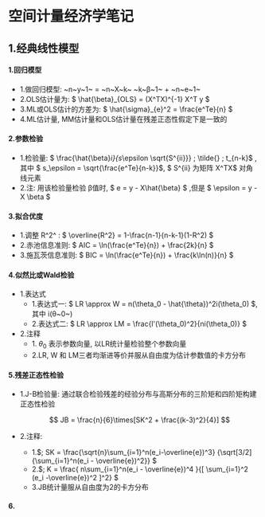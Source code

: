 # 空间计量经济学笔记

## 1.经典线性模型

#### 1.回归模型

- 1.做回归模型:   ~n~y~1~ = ~n~X~k~ ~k~β~1~  +  ~n~e~1~ 
- 2.OLS估计量为:  $ \hat{\beta}_{OLS} = (X^TX)^{-1} X^T y $ 
- 3.ML或OLS估计的方差为:  $ \hat{\sigma}_{e}^2 = \frac{e^Te}{n} $ 
- 4.ML估计量, MM估计量和OLS估计量在残差正态性假定下是一致的

#### 2.参数检验

- 1.检验量: $  \frac{\hat{\beta}_i}{s_\epsilon \sqrt{S^{ii}}} \; \tilde{} \; t_{n-k}$ , 其中 $ s_\epsilon = \sqrt{\frac{e^Te}{n-k}}$, $ S^{ii} 为矩阵 X^TX$ 对角线元素
- 2.注:  用该检验量检验 β值时,  $ e = y - X\hat{\beta} $  ,但是  $ \epsilon = y - X \beta $ 

#### 3.拟合优度

- 1.调整 R^2^ : $ \overline{R^2} = 1-\frac{n-1}{n-k-1}(1-R^2) $ 
- 2.赤池信息准则: $ AIC = \ln(\frac{e^Te}{n}) + \frac{2k}{n} $ 
- 3.施瓦茨信息准则: $ BIC =  \ln(\frac{e^Te}{n}) + \frac{k\ln(n)}{n}  $ 

#### 4.似然比或Wald检验

- 1.表达式
  - 1.表达式一:  $ LR \approx W = n(\theta_0 - \hat{\theta})^2i(\theta_0) $, 其中 i(θ~0~)
  - 2.表达式二:  $ LR \approx LM = \frac{l'(\theta_0)^2}{ni(\theta_0)} $ 
- 2.注释
  - 1.$\;\theta_0$ 表示参数向量, 以LR统计量检验整个参数向量
  - 2.LR, W 和 LM三者均渐进等价并服从自由度为估计参数值的卡方分布

#### 5.残差正态性检验

- 1.J-B检验量:  通过联合检验残差的经验分布与高斯分布的三阶矩和四阶矩构建正态性检验

  $$ JB = \frac{n}{6}\times[SK^2 + \frac{(k-3)^2}{4}]  $$

- 2.注释: 

  - 1.$\; SK = \frac{\sqrt{n}\sum_{i=1}^n(e_i-\overline{e})^3}    {\sqrt[3/2]{\sum_{i=1}^n(e_i - \overline{e})^2}}  $ 
  - 2.$\; K = \frac{ n\sum_{i=1}^n(e_i - \overline{e})^4     }{[  \sum_{i=1}^2 (e_i -\overline{e})^2   ]^2}  $ 
  - 3.JB统计量服从自由度为2的卡方分布

#### 6.



